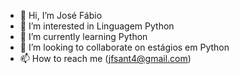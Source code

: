 - 👋 Hi, I’m José Fábio
- 👀 I’m interested in Linguagem Python
- 🌱 I’m currently learning Python
- 💞️ I’m looking to collaborate on estágios em Python
- 📫 How to reach me  (jfsant4@gmail.com)

<!---
sant19/sant19 is a ✨ special ✨ repository because its `README.md` (this file) appears on your GitHub profile.
You can click the Preview link to take a look at your changes.
--->
